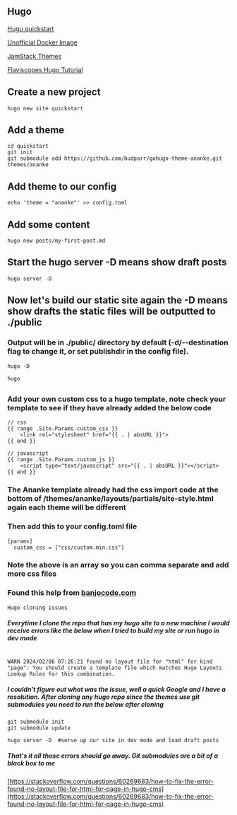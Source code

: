 ## Hugo

[Hugu quickstart](https://gohugo.io/getting-started/quick-start/)

[Unofficial Docker Image](https://hub.docker.com/r/klakegg/hugo/)

[JamStack Themes](https://jamstackthemes.dev/ssg/hugo/)

[Flaviscopes Hugo Tutorial](https://flaviocopes.com/start-blog-with-hugo/)

## Create a new project

````
hugo new site quickstart

````

## Add a theme

````
cd quickstart
git init
git submodule add https://github.com/budparr/gohugo-theme-ananke.git themes/ananke

````

## Add theme to our config

````
echo 'theme = "ananke"' >> config.toml
````

## Add some content

````
hugo new posts/my-first-post.md
````

## Start the hugo server -D means show draft posts

````
hugo server -D
````

## Now let's build our static site again the -D means show drafts the static files will be outputted to ./public

### Output will be in ./public/ directory by default (-d/--destination flag to change it, or set publishdir in the config file).

````
hugo -D

hugo
````
##

### Add your own custom css to a hugo template, note check your template to see if they have already added the below code

````
// css 
{{ range .Site.Params.custom_css }}
    <link rel="stylesheet" href="{{ . | absURL }}">
{{ end }}

// javascript
{{ range .Site.Params.custom_js }}
    <script type="text/javascript" src="{{ . | absURL }}"></script>
{{ end }}
````

### The Ananke template already had the css import code at the bottom of /themes/ananke/layouts/partials/site-style.html again each theme will be different
### Then add this to your config.toml file

````
[params]
  custom_css = ["css/custom.min.css"]
````
### Note the above is an array so you can comma separate and add more css files
### Found this help from [banjocode.com](https://www.banjocode.com/custom-css/)

```Hugo cloning issues```

##### Everytime I clone the repo that has my hugo site to a new machine I would receive errors like the below when I tried to build my site or run hugo in dev mode

````

WARN 2024/02/06 07:26:21 found no layout file for "html" for kind "page": You should create a template file which matches Hugo Layouts Lookup Rules for this combination.
````

##### I couldn't figure out what was the issue, well a quick Google and I have a resolution.  After cloning any hugo repo since the themes use git submodules you need to run the below after cloning

````
git submodule init
git submodule update

hugo server -D  #serve up our site in dev mode and load draft posts
````

##### That's it all those errors should go away. Git submodules are a bit of a black box to me

[https://stackoverflow.com/questions/60269683/how-to-fix-the-error-found-no-layout-file-for-html-for-page-in-hugo-cms](https://stackoverflow.com/questions/60269683/how-to-fix-the-error-found-no-layout-file-for-html-for-page-in-hugo-cms)
